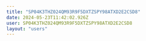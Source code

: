 ```yaml
---
title: "SP04K3THZ024QM93R9F5DXTZSPY98ATXD2E2CSD8"
date: 2024-05-23T11:42:02.926Z
user: SP04K3THZ024QM93R9F5DXTZSPY98ATXD2E2CSD8
layout: "users"
---
```

    
